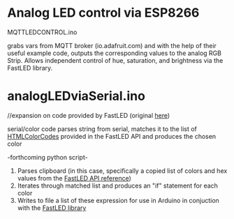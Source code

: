 # Analog LED control via ESP8266

MQTTLEDCONTROL.ino

grabs vars from MQTT broker (io.adafruit.com) and with the help of their useful example code, outputs the corresponding values to the analog RGB Strip. Allows independent control of hue, saturation, and brightness via the FastLED library.

# analogLEDviaSerial.ino
//expansion on code provided by FastLED (original [here](http://platformio.org/lib/show/126/FastLED))

serial/color code parses string from serial, matches it to the list of [HTMLColorCodes](http://fastled.io/docs/3.1/group___pixeltypes.html#gaeb40a08b7cb90c1e21bd408261558b99) provided in the FastLED API and produces the chosen color


-forthcoming python script-

1. Parses clipboard (in this case, specifically a copied list of colors and hex values from the [FastLED API reference](http://fastled.io/docs/3.1/)) 
2. Iterates through matched list and produces an "if" statement for each color
2. Writes to file a list of these expression for use in Arduino in conjuction with the [FastLED library](http://fastled.io/)
